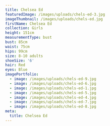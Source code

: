 ```yaml
---
title: Chelsea Ed
featuredImage: /images/uploads/chels-ed-3.jpg
imageThumbnail: /images/uploads/chels-ed.jpg
firstName: Chelsea Ed
collection: Girls
height: 151cm
measurementType: bust
bust: 85cm
waist: 75cm
hips: 99cm
size: 8-10 adults
shoeSize: '6'
hair: Red
eyes: Blue
imagePortfolio:
  - image: /images/uploads/chels-ed-9.jpg
  - image: /images/uploads/chels-ed-6.jpg
  - image: /images/uploads/chels-ed-1.jpg
  - image: /images/uploads/chels-ed-5.jpg
  - image: /images/uploads/chels-ed-4.jpg
  - image: /images/uploads/chels-ed-7.jpg
  - image: /images/uploads/chels-ed-8.jpg
meta:
  title: Chelsea Ed
---
```


